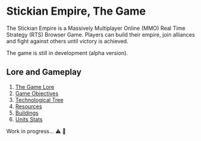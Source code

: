 # Stickian Empire, The Game

The Stickian Empire is a Massively Multiplayer Online (MMO) Real Time Strategy (RTS) Browser Game. Players can build their empire, join alliances and fight against others until victory is achieved. 

The game is still in development (alpha version).

## Lore and Gameplay

1. [The Game Lore](./LORE.md)
2. [Game Objectives](./OBJECTIVES.md)
3. [Technological Tree](./TECHTREE.md)
4. [Resources](./RESOURCES.md)
5. [Buildings](./BUILDINGS.md)
6. [Units Stats](./UNITS.md)

Work in progress... :warning: :construction_worker:
